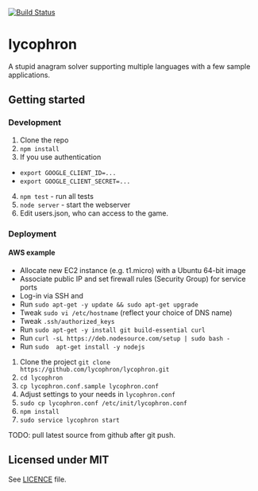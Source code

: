 [![Build Status](https://travis-ci.org/lycophron/lycophron.svg?branch=master)](https://travis-ci.org/lycophron/lycophron)
# lycophron
A stupid anagram solver supporting multiple languages with a few sample applications.

## Getting started

### Development

1. Clone the repo
2. `npm install`
3.  If you use authentication
 - `export GOOGLE_CLIENT_ID=...`
 - `export GOOGLE_CLIENT_SECRET=...`
4. `npm test` - run all tests
5. `node server` - start the webserver
6. Edit users.json, who can access to the game.

### Deployment

#### AWS example
 * Allocate new EC2 instance (e.g. t1.micro) with a Ubuntu 64-bit image
 * Associate public IP and set firewall rules (Security Group) for service ports
 * Log-in via SSH and
 * Run `sudo apt-get -y update && sudo apt-get upgrade`
 * Tweak `sudo vi /etc/hostname` (reflect your choice of DNS name)
 * Tweak `.ssh/authorized_keys`
 * Run `sudo apt-get -y install git build-essential curl`
 * Run `curl -sL https://deb.nodesource.com/setup | sudo bash -`
 * Run `sudo  apt-get install -y nodejs`


1. Clone the project `git clone https://github.com/lycophron/lycophron.git`
2. `cd lycophron`
3. `cp lycophron.conf.sample lycophron.conf`
4. Adjust settings to your needs in `lycophron.conf`
5. `sudo cp lycophron.conf /etc/init/lycophron.conf`
6. `npm install`
7. `sudo service lycophron start`

TODO: pull latest source from github after git push.


## Licensed under MIT

See [LICENCE](LICENSE) file.

